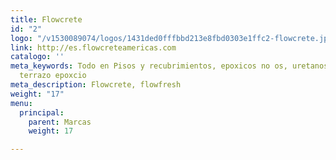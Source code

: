```yaml
---
title: Flowcrete
id: "2"
logo: "/v1530089074/logos/1431ded0fffbbd213e8fbd0303e1ffc2-flowcrete.jpg"
link: http://es.flowcreteamericas.com
catalogo: ''
meta_keywords: Todo en Pisos y recubrimientos, epoxicos no os, uretanos cementicios,
  terrazo epoxcio
meta_description: Flowcrete, flowfresh
weight: "17"
menu:
  principal:
    parent: Marcas
    weight: 17

---
```

